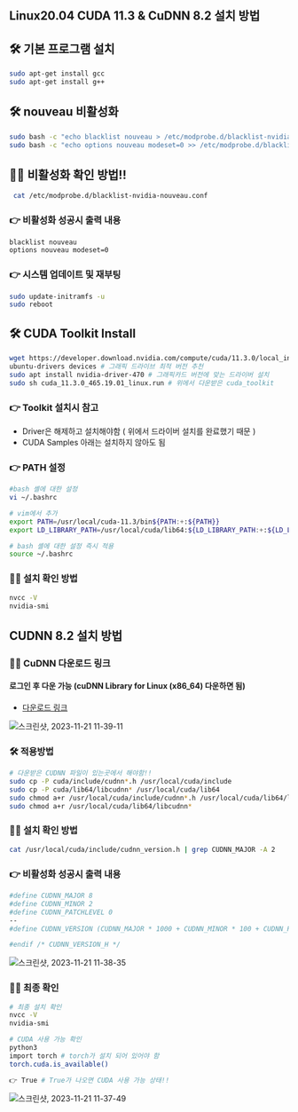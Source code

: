 ## Linux20.04 CUDA 11.3 & CuDNN 8.2 설치 방법


## 🛠 기본 프로그램 설치 

```bash
sudo apt-get install gcc
sudo apt-get install g++
```

## 🛠 nouveau 비활성화
```bash
sudo bash -c "echo blacklist nouveau > /etc/modprobe.d/blacklist-nvidia-nouveau.conf"
sudo bash -c "echo options nouveau modeset=0 >> /etc/modprobe.d/blacklist-nvidia-nouveau.conf"
```

## 🙋‍♀️ 비활성화 확인 방법!!
```bash
 cat /etc/modprobe.d/blacklist-nvidia-nouveau.conf
```

### 👉 비활성화 성공시 출력 내용
```bash
blacklist nouveau
options nouveau modeset=0
```

### 👉 시스템 업데이트 및 재부팅
```bash
sudo update-initramfs -u
sudo reboot
```

## 🛠 CUDA Toolkit Install
```bash
wget https://developer.download.nvidia.com/compute/cuda/11.3.0/local_installers/cuda_11.3.0_465.19.01_linux.run
ubuntu-drivers devices # 그래픽 드라이브 최적 버전 추천
sudo apt install nvidia-driver-470 # 그래픽카드 버전에 맞는 드라이버 설치
sudo sh cuda_11.3.0_465.19.01_linux.run # 위에서 다운받은 cuda_toolkit

```
### 👉 Toolkit 설치시 참고

- Driver은 해제하고 설치해야함 ( 위에서 드라이버 설치를 완료했기 때문 )
- CUDA Samples 아래는 설치하지 않아도 됨

### 👉 PATH 설정
```bash
#bash 셸에 대한 설정
vi ~/.bashrc 

# vim에서 추가
export PATH=/usr/local/cuda-11.3/bin${PATH:+:${PATH}}
export LD_LIBRARY_PATH=/usr/local/cuda/lib64:${LD_LIBRARY_PATH:+:${LD_LIBRARY_PATH}}

# bash 셸에 대한 설정 즉시 적용
source ~/.bashrc
```

### 🙋‍♀️ 설치 확인 방법
```bash
nvcc -V
nvidia-smi
```

## CUDNN 8.2 설치 방법
### 🙋‍♀️ CuDNN 다운로드 링크
#### 로그인 후 다운 가능 (cuDNN Library for Linux (x86_64) 다운하면 됨)
- [다운로드 링크](https://developer.nvidia.com/rdp/cudnn-download)
  
![스크린샷, 2023-11-21 11-39-11](https://github.com/ryujunhyeong/cuda11.3-installation-method/assets/70519298/bab96845-cecd-44ff-90ba-d15683a1ea14)

### 🛠 적용방법
```bash
# 다운받은 CUDNN 파일이 있는곳에서 해야함!!
sudo cp -P cuda/include/cudnn*.h /usr/local/cuda/include
sudo cp -P cuda/lib64/libcudnn* /usr/local/cuda/lib64
sudo chmod a+r /usr/local/cuda/include/cudnn*.h /usr/local/cuda/lib64/libcudnn*
sudo chmod a+r /usr/local/cuda/lib64/libcudnn*
```
### 🙋‍♀️ 설치 확인 방법
```bash
cat /usr/local/cuda/include/cudnn_version.h | grep CUDNN_MAJOR -A 2
```


### 👉 비활성화 성공시 출력 내용
```bash
#define CUDNN_MAJOR 8
#define CUDNN_MINOR 2
#define CUDNN_PATCHLEVEL 0
--
#define CUDNN_VERSION (CUDNN_MAJOR * 1000 + CUDNN_MINOR * 100 + CUDNN_PATCHLEVEL)

#endif /* CUDNN_VERSION_H */
```
![스크린샷, 2023-11-21 11-38-35](https://github.com/ryujunhyeong/cuda11.3-installation-method/assets/70519298/84722469-7778-4586-b012-01f82ae16cc6)

### 🙋‍♀️ 최종 확인
```bash
# 최종 설치 확인
﻿nvcc -V
nvidia-smi

# CUDA 사용 가능 확인
python3
import torch # torch가 설치 되어 있어야 함
torch.cuda.is_available()

👉 True # True가 나오면 CUDA 사용 가능 상태!!
```
![스크린샷, 2023-11-21 11-37-49](https://github.com/ryujunhyeong/cuda11.3-installation-method/assets/70519298/2efe5f68-9446-4330-9052-844e3a36347a)

